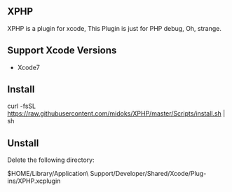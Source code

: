 ## XPHP
XPHP is a plugin for xcode, This Plugin is just for PHP debug, Oh, strange.

## Support Xcode Versions
- Xcode7

## Install

curl -fsSL  https://raw.githubusercontent.com/midoks/XPHP/master/Scripts/install.sh | sh


## Unstall

Delete the following directory:

$HOME/Library/Application\ Support/Developer/Shared/Xcode/Plug-ins/XPHP.xcplugin